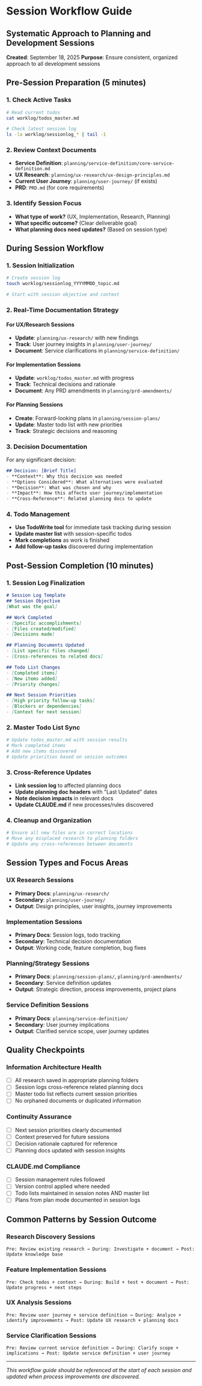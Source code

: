 # Session Workflow Guide
## Systematic Approach to Planning and Development Sessions

**Created**: September 18, 2025
**Purpose**: Ensure consistent, organized approach to all development sessions

## Pre-Session Preparation (5 minutes)

### 1. Check Active Tasks
```bash
# Read current todos
cat worklog/todos_master.md

# Check latest session log
ls -la worklog/sessionlog_* | tail -1
```

### 2. Review Context Documents
- **Service Definition**: `planning/service-definition/core-service-definition.md`
- **UX Research**: `planning/ux-research/ux-design-principles.md`
- **Current User Journey**: `planning/user-journey/` (if exists)
- **PRD**: `PRD.md` (for core requirements)

### 3. Identify Session Focus
- **What type of work?** (UX, Implementation, Research, Planning)
- **What specific outcome?** (Clear deliverable goal)
- **What planning docs need updates?** (Based on session type)

## During Session Workflow

### 1. Session Initialization
```bash
# Create session log
touch worklog/sessionlog_YYYYMMDD_topic.md

# Start with session objective and context
```

### 2. Real-Time Documentation Strategy

#### For UX/Research Sessions
- **Update**: `planning/ux-research/` with new findings
- **Track**: User journey insights in `planning/user-journey/`
- **Document**: Service clarifications in `planning/service-definition/`

#### For Implementation Sessions
- **Update**: `worklog/todos_master.md` with progress
- **Track**: Technical decisions and rationale
- **Document**: Any PRD amendments in `planning/prd-amendments/`

#### For Planning Sessions
- **Create**: Forward-looking plans in `planning/session-plans/`
- **Update**: Master todo list with new priorities
- **Track**: Strategic decisions and reasoning

### 3. Decision Documentation
For any significant decision:
```markdown
## Decision: [Brief Title]
- **Context**: Why this decision was needed
- **Options Considered**: What alternatives were evaluated
- **Decision**: What was chosen and why
- **Impact**: How this affects user journey/implementation
- **Cross-Reference**: Related planning docs to update
```

### 4. Todo Management
- **Use TodoWrite tool** for immediate task tracking during session
- **Update master list** with session-specific todos
- **Mark completions** as work is finished
- **Add follow-up tasks** discovered during implementation

## Post-Session Completion (10 minutes)

### 1. Session Log Finalization
```markdown
# Session Log Template
## Session Objective
[What was the goal]

## Work Completed
- [Specific accomplishments]
- [Files created/modified]
- [Decisions made]

## Planning Documents Updated
- [List specific files changed]
- [Cross-references to related docs]

## Todo List Changes
- [Completed items]
- [New items added]
- [Priority changes]

## Next Session Priorities
- [High priority follow-up tasks]
- [Blockers or dependencies]
- [Context for next session]
```

### 2. Master Todo List Sync
```bash
# Update todos_master.md with session results
# Mark completed items
# Add new items discovered
# Update priorities based on session outcomes
```

### 3. Cross-Reference Updates
- **Link session log** to affected planning docs
- **Update planning doc headers** with "Last Updated" dates
- **Note decision impacts** in relevant docs
- **Update CLAUDE.md** if new processes/rules discovered

### 4. Cleanup and Organization
```bash
# Ensure all new files are in correct locations
# Move any misplaced research to planning folders
# Update any cross-references between documents
```

## Session Types and Focus Areas

### UX Research Sessions
- **Primary Docs**: `planning/ux-research/`
- **Secondary**: `planning/user-journey/`
- **Output**: Design principles, user insights, journey improvements

### Implementation Sessions
- **Primary Docs**: Session logs, todo tracking
- **Secondary**: Technical decision documentation
- **Output**: Working code, feature completion, bug fixes

### Planning/Strategy Sessions
- **Primary Docs**: `planning/session-plans/`, `planning/prd-amendments/`
- **Secondary**: Service definition updates
- **Output**: Strategic direction, process improvements, project plans

### Service Definition Sessions
- **Primary Docs**: `planning/service-definition/`
- **Secondary**: User journey implications
- **Output**: Clarified service scope, user journey updates

## Quality Checkpoints

### Information Architecture Health
- [ ] All research saved in appropriate planning folders
- [ ] Session logs cross-reference related planning docs
- [ ] Master todo list reflects current session priorities
- [ ] No orphaned documents or duplicated information

### Continuity Assurance
- [ ] Next session priorities clearly documented
- [ ] Context preserved for future sessions
- [ ] Decision rationale captured for reference
- [ ] Planning docs updated with session insights

### CLAUDE.md Compliance
- [ ] Session management rules followed
- [ ] Version control applied where needed
- [ ] Todo lists maintained in session notes AND master list
- [ ] Plans from plan mode documented in session logs

## Common Patterns by Session Outcome

### Research Discovery Sessions
```
Pre: Review existing research → During: Investigate + document → Post: Update knowledge base
```

### Feature Implementation Sessions
```
Pre: Check todos + context → During: Build + test + document → Post: Update progress + next steps
```

### UX Analysis Sessions
```
Pre: Review user journey + service definition → During: Analyze + identify improvements → Post: Update UX research + planning docs
```

### Service Clarification Sessions
```
Pre: Review current service definition → During: Clarify scope + implications → Post: Update service definition + user journey
```

---

*This workflow guide should be referenced at the start of each session and updated when process improvements are discovered.*